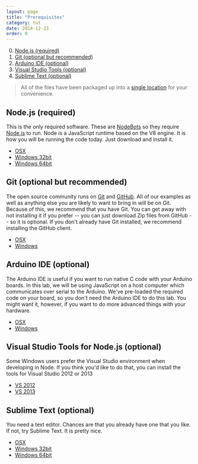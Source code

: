 ```yaml
---
layout: page
title: "Prerequisites"
category: tut
date: 2014-12-23
order: 0
---
```


0. [Node.js (required)](#nodejs)
0. [Git (optional but recommended)](#git)
0. [Arduino IDE (optional)](#arduino)
0. [Visual Studio Tools (optional)](#vs)
0. [Sublime Text (optional)](#sublime)

> All of the files have been packaged up into a [single location](https://www.dropbox.com/sh/v4krjmg3rcctdvw/AADja4svpkxiA2zTXFDZe0PYa?dl=0) for your convenience.

<a name="nodejs"></a>
## Node.js (required) 
This is the only required software.  These are [NodeBots](http://nodebots.io) so they require [Node.js](http://nodejs.org) to run. Node is a JavaScript runtime based on the V8 engine.  It is how you will be running the code today.  Just download and install it.

- [OSX](http://nodejs.org/dist/v0.10.33/node-v0.10.33.pkg)
- [Windows 32bit](http://nodejs.org/dist/v0.10.33/node-v0.10.33-x86.msi)
- [Windows 64bit](http://nodejs.org/dist/v0.10.33/x64/node-v0.10.33-x64.msi)

<a name="git"></a>
## Git (optional but recommended)
The open source community runs on [Git](http://git-scm.com/) and [GitHub](http://github.com).  All of our examples as well as anything else you are likely to want to bring in will be on Git.  Because of this, we recommend that you have Git.  You can get away with not installing it if you prefer -- you can just download Zip files from GitHub -- so it is optional.  If you don't already have Git installed, we recommend installing the GitHub client.

- [OSX](https://central.github.com/mac/latest)
- [Windows](https://github-windows.s3.amazonaws.com/GitHubSetup.exe)

<a name="arduino"></a>
## Arduino IDE (optional)
The Arduino IDE is useful if you want to run native C code with your Arduino boards.  In this lab, we will be using JavaScript on a host computer which communicates over serial to the Arduino.  We've pre-loaded the required code on your board, so you don't need the Arduino IDE to do this lab.  You might want it, however, if you want to do more advanced things with your hardware.

- [OSX](http://arduino.cc/download.php?f=/arduino-1.0.6-macosx.zip)
- [Windows](http://arduino.cc/download.php?f=/arduino-1.0.6-windows.exe)

<a name="vs"></a>
## Visual Studio Tools for Node.js (optional)
Some Windows users prefer the Visual Studio environment when developing in Node.  If you think you'd like to do that, you can install the tools for Visual Studio 2012 or 2013

- [VS 2012](http://nodejstools.codeplex.com/downloads/get/946896)
- [VS 2013](http://nodejstools.codeplex.com/downloads/get/946895)

<a name="sublime"></a>
## Sublime Text (optional)
You need a text editor.  Chances are that you already have one that you like.  If not, try Sublime Text.  It is pretty nice.

- [OSX](http://c758482.r82.cf2.rackcdn.com/Sublime%20Text%202.0.2.dmg)
- [Windows 32bit](http://c758482.r82.cf2.rackcdn.com/Sublime%20Text%202.0.2%20Setup.exe)
- [Windows 64bit](http://c758482.r82.cf2.rackcdn.com/Sublime%20Text%202.0.2%20x64%20Setup.exe)

